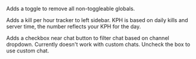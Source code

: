 Adds a toggle to remove all non-toggleable globals.

Adds a kill per hour tracker to left sidebar.
KPH is based on daily kills and server time, the number reflects your KPH for the day.

Adds a checkbox near chat button to filter chat based on channel dropdown. Currently doesn't work with custom chats. Uncheck the box to use custom chat.
